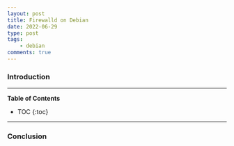 ```yaml
---
layout: post
title: Firewalld on Debian
date: 2022-06-29
type: post
tags:
    - debian
comments: true
---
```

### Introduction

---
**Table of Contents**
* TOC
{:toc}
---

### Conclusion
